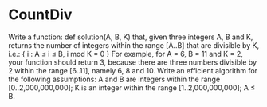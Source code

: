 # CountDiv
Write a function:
def solution(A, B, K)
that, given three integers A, B and K, returns the number of integers within the range [A..B] that are divisible by K, i.e.:
{ i : A ≤ i ≤ B, i mod K = 0 }
For example, for A = 6, B = 11 and K = 2, your function should return 3, because there are three numbers divisible by 2 within the range [6..11], namely 6, 8 and 10.
Write an efficient algorithm for the following assumptions:
A and B are integers within the range [0..2,000,000,000];
K is an integer within the range [1..2,000,000,000];
A ≤ B.
